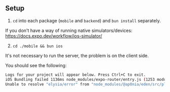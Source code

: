 ## Setup

1. `cd` into each package (`mobile` and `backend`) and `bun install` separately.

If you don't have a way of running native simulators/devices: https://docs.expo.dev/workflow/ios-simulator/

2. `cd ./mobile && bun ios`

It's not necessary to run the server, the problem is on the client side.

You should see the following:

```sh
Logs for your project will appear below. Press Ctrl+C to exit.
iOS Bundling failed 1136ms node_modules/expo-router/entry.js (1253 modules)
Unable to resolve "elysia/error" from "node_modules/@ap0nia/eden/src/plugins/transform.ts"
```